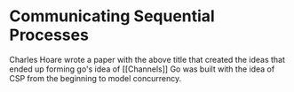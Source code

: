 # Communicating Sequential Processes
Charles Hoare wrote a paper with the above title that created the ideas that ended up forming go's idea of [[Channels]]
Go was built with the idea of CSP from the beginning to model concurrency.
